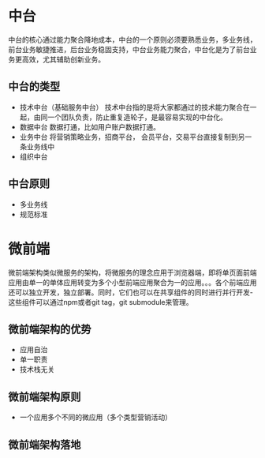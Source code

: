 # 中台
中台的核心通过能力聚合降地成本，中台的一个原则必须要熟悉业务，多业务线，前台业务敏捷推进，后台业务稳固支持，中台业务能力聚合，中台化是为了前台业务更高效，尤其辅助创新业务。

## 中台的类型
- 技术中台（基础服务中台）
  技术中台指的是将大家都通过的技术能力聚合在一起，由同一个团队负责，防止重复造轮子，是最容易实现的中台化。
- 数据中台
  数据打通，比如用户账户数据打通。
- 业务中台
  将营销策略业务，招商平台， 会员平台，交易平台直接复制到另一条业务线中
- 组织中台

## 中台原则
  - 多业务线
  - 规范标准

# 微前端
微前端架构类似微服务的架构，将微服务的理念应用于浏览器端，即将单页面前端应用由单一的单体应用转变为多个小型前端应用聚合为一的应用。。。各个前端应用还可以独立开发，独立部署。同时，它们也可以在共享组件的同时进行并行开发-这些组件可以通过npm或者git tag，git submodule来管理。
  

## 微前端架构的优势
- 应用自治
- 单一职责
- 技术栈无关

## 微前端架构原则
- 一个应用多个不同的微应用（多个类型营销活动）

## 微前端架构落地